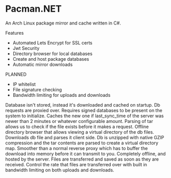 # Pacman.NET
An Arch Linux package mirror and cache written in C#.

Features
- Automated Lets Encrypt for SSL certs
- Jwt Security
- Directory browser for local databases
- Create and host package databases
- Automatic mirror downloads

PLANNED
- IP whitelist
- File signature checking
- Bandwidth limiting for uploads and downloads

Database isn't stored, instead it's downloaded and cached on startup. Db requests are proxied over. 
Requires signed databases to be present on the system to initialize. 
Caches the new one if last_sync_time of the server was newer than 2 minutes or whatever configurable amount. 
Parsing of tar allows us to check if the file exists before it makes a request.
Offline directory browser that allows viewing a virtual directory of the db files. Downloads db file and parses it client side.
Db is unzipped with native GZIP compression and the tar contents are parsed to create a virtual directory map. Smoother than a normal
reverse proxy which has to buffer the download into memory before it can transmit to you. Completely offline, and hosted by the server.
Files are transferred and saved as soon as they are received.
Control the rate that files are transferred over with built in bandwidth limiting on both uploads and downloads.

